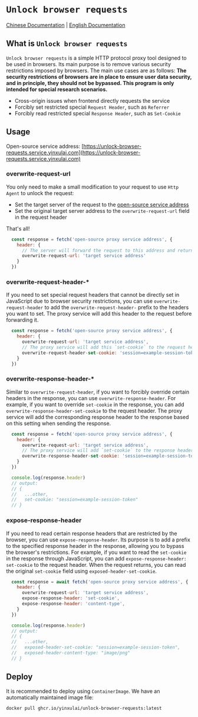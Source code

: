 # `Unlock browser requests`

[Chinese Documentation](https://github.com/yinxulai/unlock-browser-requests/blob/main/README_CN.md) | [English Documentation](https://github.com/yinxulai/unlock-browser-requests/blob/main/README.md)

## What is `Unlock browser requests`

`Unlock browser requests` is a simple HTTP protocol proxy tool designed to be used in browsers. Its main purpose is to remove various security restrictions imposed by browsers. The main use cases are as follows:
**The security restrictions of browsers are in place to ensure user data security, and in principle, they should not be bypassed. This program is only intended for special research scenarios.**

- Cross-origin issues when frontend directly requests the service
- Forcibly set restricted special `Request Header`, such as `Referrer`
- Forcibly read restricted special `Response Header`, such as `Set-Cookie`

## Usage

Open-source service address: [https://unlock-browser-requests.service.yinxulai.com](https://unlock-browser-requests.service.yinxulai.com)

### overwrite-request-url

You only need to make a small modification to your request to use `Http Agent` to unlock the request:

- Set the target server of the request to the [open-source service address](#usage)
- Set the original target server address to the `overwrite-request-url` field in the request header

That's all!

```js
  const response = fetch('open-source proxy service address', {
    header: {
      // The server will forward the request to this address and return the response upon receiving the request
      overwrite-request-url: 'target service address'
    }
  })
```

### overwrite-request-header-*

If you need to set special request headers that cannot be directly set in JavaScript due to browser security restrictions, you can use `overwrite-request-header` to add the `overwrite-request-header-` prefix to the headers you want to set. The proxy service will add this header to the request before forwarding it.

```js
  const response = fetch('open-source proxy service address', {
    header: {
      overwrite-request-url: 'target service address',
      // The proxy service will add this `set-cookie` to the request header before forwarding the request
      overwrite-request-header-set-cookie: 'session=example-session-token'
    }
  })
```

### overwrite-response-header-*

Similar to `overwrite-request-header`, if you want to forcibly override certain headers in the response, you can use `overwrite-response-header`. For example, if you want to override `set-cookie` in the response, you can add `overwrite-response-header-set-cookie` to the request header. The proxy service will add the corresponding response header to the response based on this setting when sending the response.

```js
  const response = fetch('open-source proxy service address', {
    header: {
      overwrite-request-url: 'target service address',
      // The proxy service will add `set-cookie` to the response header when sending the response
      overwrite-response-header-set-cookie: 'session=example-session-token'
    }
  })

  console.log(response.header)
  // output:
  // {
  //   ...other,
  //   set-cookie: "session=example-session-token"
  // }
```

### expose-response-header

If you need to read certain response headers that are restricted by the browser, you can use `expose-response-header`. Its purpose is to add a prefix to the specified response header in the response, allowing you to bypass the browser's restrictions. For example, if you want to read the `set-cookie` in the response through JavaScript, you can add `expose-response-header: set-cookie` to the request header. When the request returns, you can read the original `set-cookie` field using `exposed-header-set-cookie`.

```js
  const response = await fetch('open-source proxy service address', {
    header: {
      overwrite-request-url: 'target service address',
      expose-response-header: 'set-cookie',
      expose-response-header: 'content-type',
    }
  })

  console.log(response.header)
  // output:
  // {
  //   ...other,
  //   exposed-header-set-cookie: "session=example-session-token",
  //   exposed-header-content-type: "image/png"
  // }
```

## Deploy

It is recommended to deploy using `ContainerImage`. We have an automatically maintained image file:

```bash
docker pull ghcr.io/yinxulai/unlock-browser-requests:latest
```
